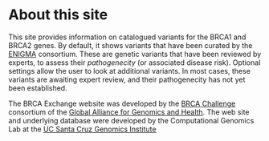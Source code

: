 # About this site

This site provides information on catalogued variants for the BRCA1 and BRCA2 genes.  By default, it shows variants that have been curated by the [ENIGMA](http://enigmaconsortium.org/) consortium.  These are genetic variants that have been reviewed by experts, to assess their *pathogenecity* (or associated disease risk).  Optional settings allow the user to look at additional variants.  In most cases, these variants are awaiting expert review, and their pathogenecity has not yet been established.

The BRCA Exchange website was developed by the [BRCA Challenge](https://genomicsandhealth.org/work-products-demonstration-projects/brca-challenge-0) consortium of the [Global Alliance for Genomics and Health](https://genomicsandhealth.org/).  The web site and underlying database were developed by the Computational Genomics Lab at the [UC Santa Cruz Genomics Institute](https://genomics.soe.ucsc.edu/)

